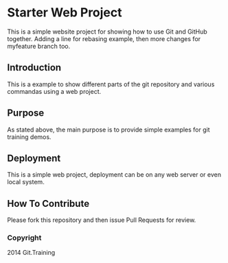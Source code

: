 # Starter Web Project

This is a simple website project for
showing how to use Git and GitHub together.
Adding a line for rebasing example, then more changes
for myfeature branch too.
## Introduction

This is a example to show different parts
of the git repository and various commandas using a web
project.
## Purpose

As stated above, the main purpose is to
provide simple examples for git training 
demos.

## Deployment

This is a simple web project, deployment 
can be on any web server or even local system.

## How To Contribute
Please fork this repository and then issue Pull Requests for review.

### Copyright
2014 Git.Training